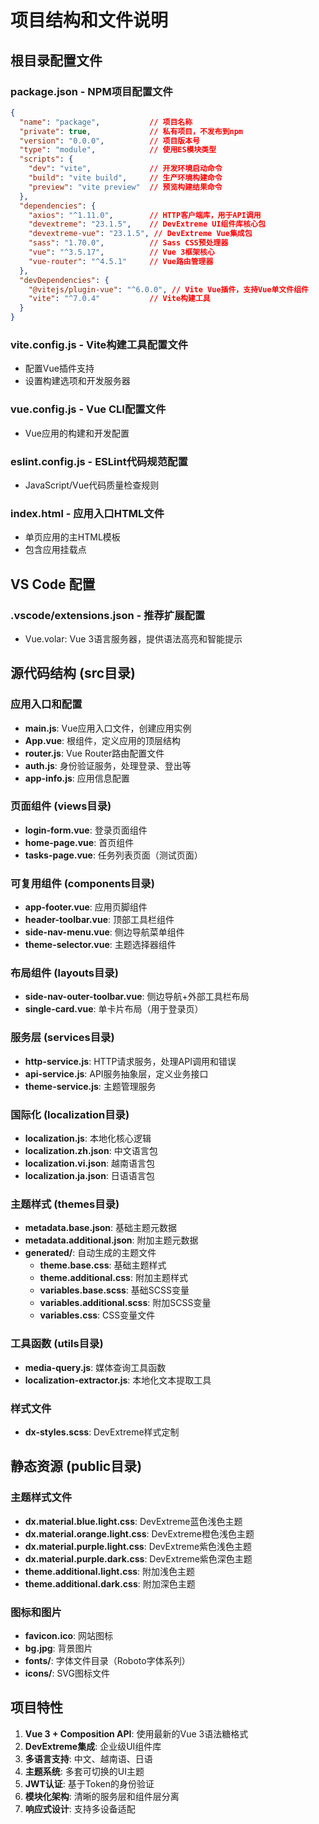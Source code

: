 # 项目结构和文件说明

## 根目录配置文件

### package.json - NPM项目配置文件
```json
{
  "name": "package",           // 项目名称
  "private": true,             // 私有项目，不发布到npm
  "version": "0.0.0",          // 项目版本号
  "type": "module",            // 使用ES模块类型
  "scripts": {
    "dev": "vite",             // 开发环境启动命令
    "build": "vite build",     // 生产环境构建命令
    "preview": "vite preview"  // 预览构建结果命令
  },
  "dependencies": {
    "axios": "^1.11.0",        // HTTP客户端库，用于API调用
    "devextreme": "23.1.5",    // DevExtreme UI组件库核心包
    "devextreme-vue": "23.1.5", // DevExtreme Vue集成包
    "sass": "1.70.0",          // Sass CSS预处理器
    "vue": "^3.5.17",          // Vue 3框架核心
    "vue-router": "^4.5.1"     // Vue路由管理器
  },
  "devDependencies": {
    "@vitejs/plugin-vue": "^6.0.0", // Vite Vue插件，支持Vue单文件组件
    "vite": "^7.0.4"           // Vite构建工具
  }
}
```

### vite.config.js - Vite构建工具配置文件
- 配置Vue插件支持
- 设置构建选项和开发服务器

### vue.config.js - Vue CLI配置文件
- Vue应用的构建和开发配置

### eslint.config.js - ESLint代码规范配置
- JavaScript/Vue代码质量检查规则

### index.html - 应用入口HTML文件
- 单页应用的主HTML模板
- 包含应用挂载点

## VS Code 配置

### .vscode/extensions.json - 推荐扩展配置
- Vue.volar: Vue 3语言服务器，提供语法高亮和智能提示

## 源代码结构 (src目录)

### 应用入口和配置
- **main.js**: Vue应用入口文件，创建应用实例
- **App.vue**: 根组件，定义应用的顶层结构
- **router.js**: Vue Router路由配置文件
- **auth.js**: 身份验证服务，处理登录、登出等
- **app-info.js**: 应用信息配置

### 页面组件 (views目录)
- **login-form.vue**: 登录页面组件
- **home-page.vue**: 首页组件  
- **tasks-page.vue**: 任务列表页面（测试页面）

### 可复用组件 (components目录)
- **app-footer.vue**: 应用页脚组件
- **header-toolbar.vue**: 顶部工具栏组件
- **side-nav-menu.vue**: 侧边导航菜单组件
- **theme-selector.vue**: 主题选择器组件

### 布局组件 (layouts目录)
- **side-nav-outer-toolbar.vue**: 侧边导航+外部工具栏布局
- **single-card.vue**: 单卡片布局（用于登录页）

### 服务层 (services目录)
- **http-service.js**: HTTP请求服务，处理API调用和错误
- **api-service.js**: API服务抽象层，定义业务接口
- **theme-service.js**: 主题管理服务

### 国际化 (localization目录)
- **localization.js**: 本地化核心逻辑
- **localization.zh.json**: 中文语言包
- **localization.vi.json**: 越南语言包
- **localization.ja.json**: 日语语言包

### 主题样式 (themes目录)
- **metadata.base.json**: 基础主题元数据
- **metadata.additional.json**: 附加主题元数据
- **generated/**: 自动生成的主题文件
  - **theme.base.css**: 基础主题样式
  - **theme.additional.css**: 附加主题样式
  - **variables.base.scss**: 基础SCSS变量
  - **variables.additional.scss**: 附加SCSS变量
  - **variables.css**: CSS变量文件

### 工具函数 (utils目录)
- **media-query.js**: 媒体查询工具函数
- **localization-extractor.js**: 本地化文本提取工具

### 样式文件
- **dx-styles.scss**: DevExtreme样式定制

## 静态资源 (public目录)

### 主题样式文件
- **dx.material.blue.light.css**: DevExtreme蓝色浅色主题
- **dx.material.orange.light.css**: DevExtreme橙色浅色主题  
- **dx.material.purple.light.css**: DevExtreme紫色浅色主题
- **dx.material.purple.dark.css**: DevExtreme紫色深色主题
- **theme.additional.light.css**: 附加浅色主题
- **theme.additional.dark.css**: 附加深色主题

### 图标和图片
- **favicon.ico**: 网站图标
- **bg.jpg**: 背景图片
- **fonts/**: 字体文件目录（Roboto字体系列）
- **icons/**: SVG图标文件

## 项目特性

1. **Vue 3 + Composition API**: 使用最新的Vue 3语法糖格式
2. **DevExtreme集成**: 企业级UI组件库
3. **多语言支持**: 中文、越南语、日语
4. **主题系统**: 多套可切换的UI主题
5. **JWT认证**: 基于Token的身份验证
6. **模块化架构**: 清晰的服务层和组件层分离
7. **响应式设计**: 支持多设备适配
